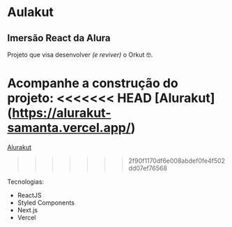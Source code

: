 # Aulakut

## Imersão React da Alura

Projeto que visa desenvolver <i>(e reviver)</i> o Orkut 🤓.

Acompanhe a construção do projeto:
<<<<<<< HEAD
[Alurakut] (https://alurakut-samanta.vercel.app/)
=======
[Alurakut](https://alurakut-samanta.vercel.app/)
>>>>>>> 2f90f1170df6e008abdef0fe4f502dd07ef76568

Tecnologias:
- ReactJS
- Styled Components
- Next.js
- Vercel
